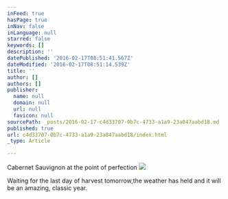 ```yaml
---
inFeed: true
hasPage: true
inNav: false
inLanguage: null
starred: false
keywords: []
description: ''
datePublished: '2016-02-17T08:51:41.567Z'
dateModified: '2016-02-17T08:51:14.539Z'
title: ''
author: []
authors: []
publisher:
  name: null
  domain: null
  url: null
  favicon: null
sourcePath: _posts/2016-02-17-c4d33707-0b7c-4733-a1a9-23a047aabd18.md
published: true
url: c4d33707-0b7c-4733-a1a9-23a047aabd18/index.html
_type: Article

---
```

Cabernet Sauvignon at the point of perfection
![](https://the-grid-user-content.s3-us-west-2.amazonaws.com/d4749804-0084-4322-aa54-859d74938783.jpg)

Waiting for the last day of harvest tomorrow,the weather has held and it will be an amazing, classic year.